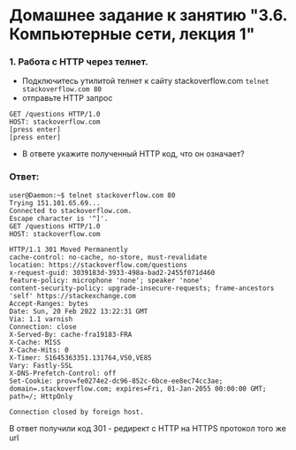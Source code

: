# Домашнее задание к занятию "3.6. Компьютерные сети, лекция 1"
### 1. Работа c HTTP через телнет.
- Подключитесь утилитой телнет к сайту stackoverflow.com `telnet stackoverflow.com 80`
- отправьте HTTP запрос
```
GET /questions HTTP/1.0
HOST: stackoverflow.com
[press enter]
[press enter]
```
- В ответе укажите полученный HTTP код, что он означает?
### Ответ: 
```
user@Daemon:~$ telnet stackoverflow.com 80
Trying 151.101.65.69...
Connected to stackoverflow.com.
Escape character is '^]'.
GET /questions HTTP/1.0
HOST: stackoverflow.com

HTTP/1.1 301 Moved Permanently
cache-control: no-cache, no-store, must-revalidate
location: https://stackoverflow.com/questions
x-request-guid: 3039183d-3933-498a-bad2-2455f071d460
feature-policy: microphone 'none'; speaker 'none'
content-security-policy: upgrade-insecure-requests; frame-ancestors 'self' https://stackexchange.com
Accept-Ranges: bytes
Date: Sun, 20 Feb 2022 13:22:31 GMT
Via: 1.1 varnish
Connection: close
X-Served-By: cache-fra19183-FRA
X-Cache: MISS
X-Cache-Hits: 0
X-Timer: S1645363351.131764,VS0,VE85
Vary: Fastly-SSL
X-DNS-Prefetch-Control: off
Set-Cookie: prov=fe0274e2-dc96-852c-6bce-ee8ec74cc3ae; domain=.stackoverflow.com; expires=Fri, 01-Jan-2055 00:00:00 GMT; path=/; HttpOnly

Connection closed by foreign host.
```
В ответ получили код 301 - редирект с HTTP на HTTPS протокол того же url


